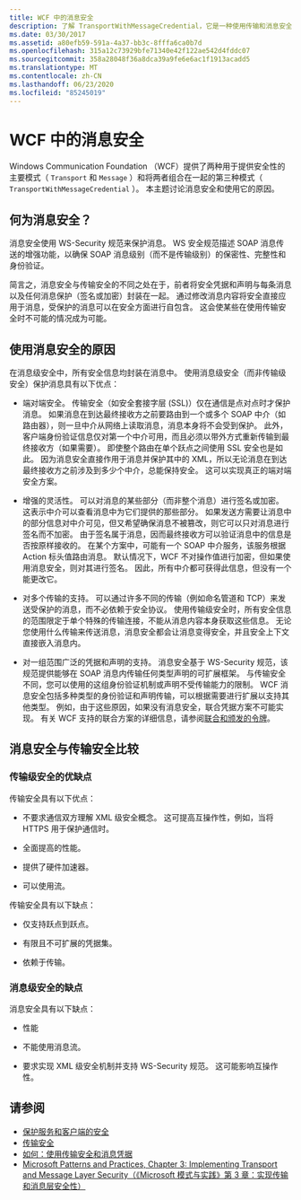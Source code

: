 ```yaml
---
title: WCF 中的消息安全
description: 了解 TransportWithMessageCredential，它是一种使用传输和消息安全模式的组合的 WCF 消息安全类型。
ms.date: 03/30/2017
ms.assetid: a80efb59-591a-4a37-bb3c-8fffa6ca0b7d
ms.openlocfilehash: 315a12c73929bfe71340e42f122ae542d4fddc07
ms.sourcegitcommit: 358a28048f36a8dca39a9fe6e6ac1f1913acadd5
ms.translationtype: MT
ms.contentlocale: zh-CN
ms.lasthandoff: 06/23/2020
ms.locfileid: "85245019"
---
```

# <a name="message-security-in-wcf"></a>WCF 中的消息安全

Windows Communication Foundation （WCF）提供了两种用于提供安全性的主要模式（ `Transport` 和 `Message` ）和将两者组合在一起的第三种模式（ `TransportWithMessageCredential` ）。 本主题讨论消息安全和使用它的原因。

## <a name="what-is-message-security"></a>何为消息安全？

消息安全使用 WS-Security 规范来保护消息。 WS 安全规范描述 SOAP 消息传送的增强功能，以确保 SOAP 消息级别（而不是传输级别）的保密性、完整性和身份验证。

简言之，消息安全与传输安全的不同之处在于，前者将安全凭据和声明与每条消息以及任何消息保护（签名或加密）封装在一起。 通过修改消息内容将安全直接应用于消息，受保护的消息可以在安全方面进行自包含。 这会使某些在使用传输安全时不可能的情况成为可能。

## <a name="reasons-to-use-message-security"></a>使用消息安全的原因

在消息级安全中，所有安全信息均封装在消息中。 使用消息级安全（而非传输级安全）保护消息具有以下优点：

- 端对端安全。 传输安全（如安全套接字层 (SSL)）仅在通信是点对点时才保护消息。 如果消息在到达最终接收方之前要路由到一个或多个 SOAP 中介（如路由器），则一旦中介从网络上读取消息，消息本身将不会受到保护。 此外，客户端身份验证信息仅对第一个中介可用，而且必须以带外方式重新传输到最终接收方（如果需要）。 即使整个路由在单个跃点之间使用 SSL 安全也是如此。 因为消息安全直接作用于消息并保护其中的 XML，所以无论消息在到达最终接收方之前涉及到多少个中介，总能保持安全。 这可以实现真正的端对端安全方案。

- 增强的灵活性。 可以对消息的某些部分（而非整个消息）进行签名或加密。 这表示中介可以查看消息中为它们提供的那些部分。 如果发送方需要让消息中的部分信息对中介可见，但又希望确保消息不被篡改，则它可以只对消息进行签名而不加密。 由于签名属于消息，因而最终接收方可以验证消息中的信息是否按原样接收的。 在某个方案中，可能有一个 SOAP 中介服务，该服务根据 Action 标头值路由消息。 默认情况下，WCF 不对操作值进行加密，但如果使用消息安全，则对其进行签名。 因此，所有中介都可获得此信息，但没有一个能更改它。

- 对多个传输的支持。 可以通过许多不同的传输（例如命名管道和 TCP）来发送受保护的消息，而不必依赖于安全协议。 使用传输级安全时，所有安全信息的范围限定于单个特殊的传输连接，不能从消息内容本身获取这些信息。 无论您使用什么传输来传送消息，消息安全都会让消息变得安全，并且安全上下文直接嵌入消息内。

- 对一组范围广泛的凭据和声明的支持。 消息安全基于 WS-Security 规范，该规范提供能够在 SOAP 消息内传输任何类型声明的可扩展框架。 与传输安全不同，您可以使用的这组身份验证机制或声明不受传输能力的限制。 WCF 消息安全包括多种类型的身份验证和声明传输，可以根据需要进行扩展以支持其他类型。 例如，由于这些原因，如果没有消息安全，联合凭据方案不可能实现。 有关 WCF 支持的联合方案的详细信息，请参阅[联合和颁发的令牌](federation-and-issued-tokens.md)。

## <a name="how-message-and-transport-security-compare"></a>消息安全与传输安全比较

### <a name="pros-and-cons-of-transport-level-security"></a>传输级安全的优缺点

传输安全具有以下优点：

- 不要求通信双方理解 XML 级安全概念。 这可提高互操作性，例如，当将 HTTPS 用于保护通信时。

- 全面提高的性能。

- 提供了硬件加速器。

- 可以使用流。

 传输安全具有以下缺点：

- 仅支持跃点到跃点。

- 有限且不可扩展的凭据集。

- 依赖于传输。

### <a name="disadvantages-of-message-level-security"></a>消息级安全的缺点

消息安全具有以下缺点：

- 性能

- 不能使用消息流。

- 要求实现 XML 级安全机制并支持 WS-Security 规范。 这可能影响互操作性。

## <a name="see-also"></a>请参阅

- [保护服务和客户端的安全](securing-services-and-clients.md)
- [传输安全](transport-security.md)
- [如何：使用传输安全和消息凭据](how-to-use-transport-security-and-message-credentials.md)
- [Microsoft Patterns and Practices, Chapter 3: Implementing Transport and Message Layer Security（《Microsoft 模式与实践》第 3 章：实现传输和消息层安全性）](https://docs.microsoft.com/previous-versions/msp-n-p/ff647370(v=pandp.10))

